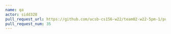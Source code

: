 ```yaml
---
name: qa
actor: sidd328
pull_request_url: https://github.com/ucsb-cs156-w22/team02-w22-5pm-1/pull/35
pull_request_num: 35
---
```

